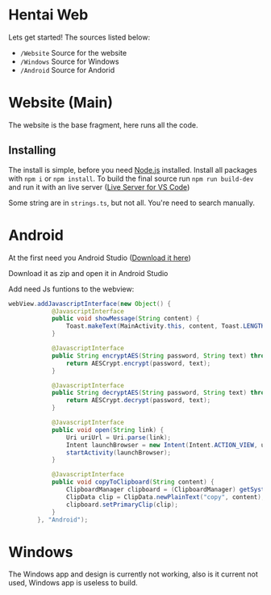 # Hentai Web

Lets get started! The sources listed below:

- `/Website` Source for the website
- `/Windows` Source for Windows
- `/Android` Source for Andorid

# Website (Main)

The website is the base fragment, here runs all the code.

## Installing

The install is simple, before you need [Node.js](https://nodejs.org) installed. Install all packages with `npm i` or `npm install`. To build the final source run `npm run build-dev` and run it with an live server ([Live Server for VS Code](https://marketplace.visualstudio.com/items?itemName=ritwickdey.LiveServer))

Some string are in `strings.ts`, but not all. You're need to search manually.

# Android

At the first need you Android Studio ([Download it here](https://developer.android.com/studio))

Download it as zip and open it in Android Studio

Add need Js funtions to the webview:
```java
webView.addJavascriptInterface(new Object() {
            @JavascriptInterface
            public void showMessage(String content) {
                Toast.makeText(MainActivity.this, content, Toast.LENGTH_SHORT).show();
            }

            @JavascriptInterface
            public String encryptAES(String password, String text) throws GeneralSecurityException {
                return AESCrypt.encrypt(password, text);
            }

            @JavascriptInterface
            public String decryptAES(String password, String text) throws GeneralSecurityException {
                return AESCrypt.decrypt(password, text);
            }

            @JavascriptInterface
            public void open(String link) {
                Uri uriUrl = Uri.parse(link);
                Intent launchBrowser = new Intent(Intent.ACTION_VIEW, uriUrl);
                startActivity(launchBrowser);
            }

            @JavascriptInterface
            public void copyToClipboard(String content) {
                ClipboardManager clipboard = (ClipboardManager) getSystemService(Context.CLIPBOARD_SERVICE);
                ClipData clip = ClipData.newPlainText("copy", content);
                clipboard.setPrimaryClip(clip);
            }
        }, "Android");
```


# Windows

The Windows app and design is currently not working, also is it current not used, Windows app is useless to build.
